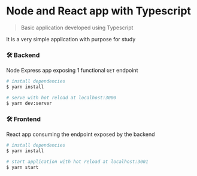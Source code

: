 # Node and React app with Typescript

> Basic application developed using Typescript

It is a very simple application with purpose for study

### 🛠 Backend

Node Express app exposing 1 functional `GET` endpoint

```bash
# install dependencies
$ yarn install

# serve with hot reload at localhost:3000
$ yarn dev:server
```

### 🛠 Frontend

React app consuming the endpoint exposed by the backend

```bash
# install dependencies
$ yarn install

# start application with hot reload at localhost:3001
$ yarn start
```
